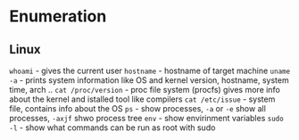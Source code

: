 # Enumeration
## Linux
`whoami` - gives the current user
`hostname` - hostname of target machine
`uname -a` - prints system information like OS and kernel version, hostname, system time, arch ..
`cat /proc/version` - proc file system (procfs) gives more info about the kernel and istalled tool like compilers
`cat /etc/issue` - system file, contains info about the OS
`ps` - show processes, `-a` or `-e` show all processes, `-axjf` shwo process tree
`env` - show envirinment variables
`sudo -l` - show what commands can be run as root with sudo
